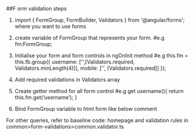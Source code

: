 ##F orm validation steps

1. import { FormGroup, FormBuilder, Validators } from '@angular/forms'; where you want to use forms
2. create variable of FormGroup that represents your form.
    #e.g
    fm:FormGroup;
3. Initialise  your form and form controls in ngOnInit method
    #e.g 
    this.fm = this.fb.group({
    username: ['',[Validators.required, Validators.minLength(4)]],
    mobile: ['', [Validators.required]]
    });
     
4. Add required validations in Validators array
5. Create getter method for all form control
    #e.g 
        get username(){
            return this.fm.get(‘username’);
        }
6. Bind FormGroup variable to html form like below comment
    <!-- 
        <form [formGroup]="fm">
        <ion-item>
        <ion-label floating>username </ion-label>
        <ion-input formControlName="username" type="text"></ion-input>
        </ion-item>
        </form> 
    -->

For other queries, refer to baseline code: homepage
and validation rules in 
common>form-validations>common.validator.ts
